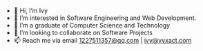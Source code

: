 - 👋 Hi, I’m Ivy
- 👀 I’m interested in Software Engineering and Web Development.
- 🌱 I’m a  graduate of Computer Science and Technology
- 💞️ I’m looking to collaborate on Software Projects
- 📫 Reach me via email 1227511357@qq.com | ivy@vyxact.com

<!---
Vyxact/Vyxact is a ✨ special ✨ repository because its `README.md` (this file) appears on your GitHub profile.
You can click the Preview link to take a look at your changes.
--->
